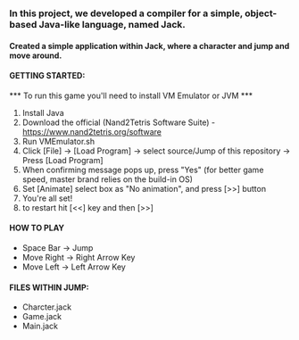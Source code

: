 ### In this project, we developed a compiler for a simple, object-based Java-like language, named Jack.

#### Created a simple application within Jack, where a character and jump and move around.

#### GETTING STARTED:
*** To run this game you'll need to install VM Emulator or JVM ***
1. Install Java
2. Download the official (Nand2Tetris Software Suite) - https://www.nand2tetris.org/software
3. Run VMEmulator.sh
4. Click [File] -> [Load Program] -> select source/Jump of this repository -> Press [Load Program]
5. When confirming message pops up, press "Yes" (for better game speed, master brand relies on the build-in OS)
6. Set [Animate] select box as "No animation", and press [>>] button
8. You're all set!
9. to restart hit [<<] key and then [>>] 

#### HOW TO PLAY
* Space Bar -> Jump
* Move Right -> Right Arrow Key
* Move Left -> Left Arrow Key

#### FILES WITHIN JUMP:
* Charcter.jack
* Game.jack
* Main.jack